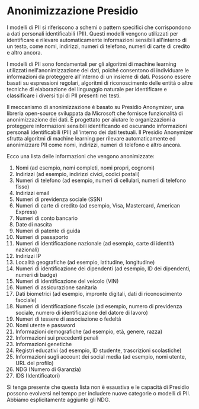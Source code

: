 
# Anonimizzazione Presidio

I modelli di PII si riferiscono a schemi o pattern specifici che corrispondono a dati personali identificabili (PII). Questi modelli vengono utilizzati per identificare e rilevare automaticamente informazioni sensibili all'interno di un testo, come nomi, indirizzi, numeri di telefono, numeri di carte di credito e altro ancora.

I modelli di PII sono fondamentali per gli algoritmi di machine learning utilizzati nell'anonimizzazione dei dati, poiché consentono di individuare le informazioni da proteggere all'interno di un insieme di dati. Possono essere basati su espressioni regolari, algoritmi di riconoscimento delle entità o altre tecniche di elaborazione del linguaggio naturale per identificare e classificare i diversi tipi di PII presenti nei testi.

Il meccanismo di anonimizzazione è basato su Presidio Anonymizer, una libreria open-source sviluppata da Microsoft che fornisce funzionalità di anonimizzazione dei dati. È progettato per aiutare le organizzazioni a proteggere informazioni sensibili identificando ed oscurando informazioni personali identificabili (PII) all'interno dei dati testuali. Il Presidio Anonymizer sfrutta algoritmi di machine learning per rilevare automaticamente ed anonimizzare PII come nomi, indirizzi, numeri di telefono e altro ancora.

Ecco una lista delle informazioni che vengono anonimizzate:
1. Nomi (ad esempio, nomi completi, nomi propri, cognomi)
2. Indirizzi (ad esempio, indirizzi civici, codici postali)
3. Numeri di telefono (ad esempio, numeri di cellulari, numeri di telefono fisso)
4. Indirizzi email
5. Numeri di previdenza sociale (SSN)
6. Numeri di carte di credito (ad esempio, Visa, Mastercard, American Express)
7. Numeri di conto bancario
8. Date di nascita
9. Numeri di patente di guida
10. Numeri di passaporto
11. Numeri di identificazione nazionale (ad esempio, carte di identità nazionali)
12. Indirizzi IP
13. Località geografiche (ad esempio, latitudine, longitudine)
14. Numeri di identificazione dei dipendenti (ad esempio, ID dei dipendenti, numeri di badge)
15. Numeri di identificazione del veicolo (VIN)
16. Numeri di assicurazione sanitaria
17. Dati biometrici (ad esempio, impronte digitali, dati di riconoscimento facciale)
18. Numeri di identificazione fiscale (ad esempio, numero di previdenza sociale, numero di identificazione del datore di lavoro)
19. Numeri di tessere di associazione o fedeltà
20. Nomi utente e password
21. Informazioni demografiche (ad esempio, età, genere, razza)
22. Informazioni sui precedenti penali
23. Informazioni genetiche
24. Registri educativi (ad esempio, ID studente, trascrizioni scolastiche)
25. Informazioni sugli account dei social media (ad esempio, nomi utente, URL del profilo)
26. NDG (Numero di Garanzia)
27. IDS (Identificatori)

Si tenga presente che questa lista non è esaustiva e le capacità di Presidio possono evolversi nel tempo per includere nuove categorie o modelli di PII. Abbiamo esplicitamente aggiunto gli NDG.





